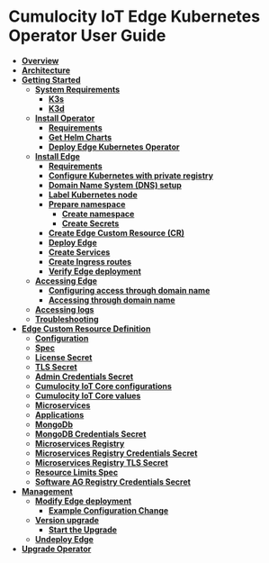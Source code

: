 # Cumulocity IoT Edge Kubernetes Operator User Guide

* **[Overview](https://github.com/SoftwareAG/edge-k8s-operator-docs/wiki/01-overview)**
* **[Architecture](https://github.com/SoftwareAG/edge-k8s-operator-docs/wiki/02-architecture)**
* **[Getting Started](https://github.com/SoftwareAG/edge-k8s-operator-docs/wiki/03-getting-started)**
    * **[System Requirements](https://github.com/SoftwareAG/edge-k8s-operator-docs/wiki/03-getting-started#system-requirements)**
        * **[K3s](https://github.com/SoftwareAG/edge-k8s-operator-docs/wiki/03-getting-started#k3s)**
        * **[K3d](https://github.com/SoftwareAG/edge-k8s-operator-docs/wiki/03-getting-started#k3d)**
    * **[Install Operator](https://github.com/SoftwareAG/edge-k8s-operator-docs/wiki/03-getting-started#install-operator)**
        * **[Requirements](https://github.com/SoftwareAG/edge-k8s-operator-docs/wiki/03-getting-started#requirements)**
        * **[Get Helm Charts](https://github.com/SoftwareAG/edge-k8s-operator-docs/wiki/03-getting-started#get-helm-charts)**
        * **[Deploy Edge Kubernetes Operator](https://github.com/SoftwareAG/edge-k8s-operator-docs/wiki/03-getting-started#deploy-edge-kubernetes-operator)**
    * **[Install Edge](https://github.com/SoftwareAG/edge-k8s-operator-docs/wiki/03-getting-started#install-edge)**
        * **[Requirements](https://github.com/SoftwareAG/edge-k8s-operator-docs/wiki/03-getting-started#requirements)**
        * **[Configure Kubernetes with private registry](https://github.com/SoftwareAG/edge-k8s-operator-docs/wiki/03-getting-started#configure-kubernetes-with-private-registry)**
        * **[Domain Name System (DNS) setup](https://github.com/SoftwareAG/edge-k8s-operator-docs/wiki/03-getting-started#domain-name-system-dns-setup)**
        * **[Label Kubernetes node](https://github.com/SoftwareAG/edge-k8s-operator-docs/wiki/03-getting-started#label-kubernetes-node)**
        * **[Prepare namespace](https://github.com/SoftwareAG/edge-k8s-operator-docs/wiki/03-getting-started#prepare-namespace)**
            * **[Create namespace](https://github.com/SoftwareAG/edge-k8s-operator-docs/wiki/03-getting-started#create-namespace)**
            * **[Create Secrets](https://github.com/SoftwareAG/edge-k8s-operator-docs/wiki/03-getting-started#create-secrets)**
        * **[Create Edge Custom Resource (CR)](https://github.com/SoftwareAG/edge-k8s-operator-docs/wiki/03-getting-started#create-edge-custom-resource-cr)**
        * **[Deploy Edge](https://github.com/SoftwareAG/edge-k8s-operator-docs/wiki/03-getting-started#deploy-edge)**
        * **[Create Services](https://github.com/SoftwareAG/edge-k8s-operator-docs/wiki/03-getting-started#create-services)**
        * **[Create Ingress routes](https://github.com/SoftwareAG/edge-k8s-operator-docs/wiki/03-getting-started#create-ingress-routes)**
        * **[Verify Edge deployment](https://github.com/SoftwareAG/edge-k8s-operator-docs/wiki/03-getting-started#verify-edge-deployment)**
    * **[Accessing Edge](https://github.com/SoftwareAG/edge-k8s-operator-docs/wiki/03-getting-started#accessing-edge)**
        * **[Configuring access through domain name](https://github.com/SoftwareAG/edge-k8s-operator-docs/wiki/03-getting-started#configuring-access-through-domain-name)**
        * **[Accessing through domain name](https://github.com/SoftwareAG/edge-k8s-operator-docs/wiki/03-getting-started#accessing-through-domain-name)**
    * **[Accessing logs](https://github.com/SoftwareAG/edge-k8s-operator-docs/wiki/03-getting-started#accessing-logs)**
    * **[Troubleshooting](https://github.com/SoftwareAG/edge-k8s-operator-docs/wiki/03-getting-started#troubleshooting)**
* **[Edge Custom Resource Definition](https://github.com/SoftwareAG/edge-k8s-operator-docs/wiki/04-edge-custom-resource-definition)**
    * **[Configuration](https://github.com/SoftwareAG/edge-k8s-operator-docs/wiki/04-edge-custom-resource-definition#configuration)**
    * **[Spec](https://github.com/SoftwareAG/edge-k8s-operator-docs/wiki/04-edge-custom-resource-definition#spec)**
    * **[License Secret](https://github.com/SoftwareAG/edge-k8s-operator-docs/wiki/04-edge-custom-resource-definition#license-secret)**
    * **[TLS Secret](https://github.com/SoftwareAG/edge-k8s-operator-docs/wiki/04-edge-custom-resource-definition#tls-secret)**
    * **[Admin Credentials Secret](https://github.com/SoftwareAG/edge-k8s-operator-docs/wiki/04-edge-custom-resource-definition#admin-credentials-secret)**
    * **[Cumulocity IoT Core configurations](https://github.com/SoftwareAG/edge-k8s-operator-docs/wiki/04-edge-custom-resource-definition#cumulocity-iot-core-configurations)**
    * **[Cumulocity IoT Core values](https://github.com/SoftwareAG/edge-k8s-operator-docs/wiki/04-edge-custom-resource-definition#cumulocity-iot-core-values)**
    * **[Microservices](https://github.com/SoftwareAG/edge-k8s-operator-docs/wiki/04-edge-custom-resource-definition#microservices)**
    * **[Applications](https://github.com/SoftwareAG/edge-k8s-operator-docs/wiki/04-edge-custom-resource-definition#applications)**
    * **[MongoDb](https://github.com/SoftwareAG/edge-k8s-operator-docs/wiki/04-edge-custom-resource-definition#mongodb)**
    * **[MongoDB Credentials Secret](https://github.com/SoftwareAG/edge-k8s-operator-docs/wiki/04-edge-custom-resource-definition#mongodb-credentials-secret)**
    * **[Microservices Registry](https://github.com/SoftwareAG/edge-k8s-operator-docs/wiki/04-edge-custom-resource-definition#microservices-registry)**
    * **[Microservices Registry Credentials Secret](https://github.com/SoftwareAG/edge-k8s-operator-docs/wiki/04-edge-custom-resource-definition#microservices-registry-credentials-secret)**
    * **[Microservices Registry TLS Secret](https://github.com/SoftwareAG/edge-k8s-operator-docs/wiki/04-edge-custom-resource-definition#microservices-registry-tls-secret)**
    * **[Resource Limits Spec](https://github.com/SoftwareAG/edge-k8s-operator-docs/wiki/04-edge-custom-resource-definition#resource-limits-spec)**
    * **[Software AG Registry Credentials Secret](https://github.com/SoftwareAG/edge-k8s-operator-docs/wiki/04-edge-custom-resource-definition#software-ag-registry-credentials-secret)**
* **[Management](https://github.com/SoftwareAG/edge-k8s-operator-docs/wiki/05-management)**
    * **[Modify Edge deployment](https://github.com/SoftwareAG/edge-k8s-operator-docs/wiki/05-management#modify-edge-deployment)**
        * **[Example Configuration Change](https://github.com/SoftwareAG/edge-k8s-operator-docs/wiki/05-management#example-configuration-change)**
    * **[Version upgrade](https://github.com/SoftwareAG/edge-k8s-operator-docs/wiki/05-management#version-upgrade)**
        * **[Start the Upgrade](https://github.com/SoftwareAG/edge-k8s-operator-docs/wiki/05-management#start-the-upgrade)**
    * **[Undeploy Edge](https://github.com/SoftwareAG/edge-k8s-operator-docs/wiki/05-management#undeploy-edge)**
* **[Upgrade Operator](https://github.com/SoftwareAG/edge-k8s-operator-docs/wiki/06-upgrade-operator)**
